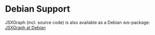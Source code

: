 # Debian Support

JSXGraph (incl. source code) is also available as a Debian `deb`-package:
[JSXGraph at Debian](https://packages.debian.org/search?keywords=jsxgraph)